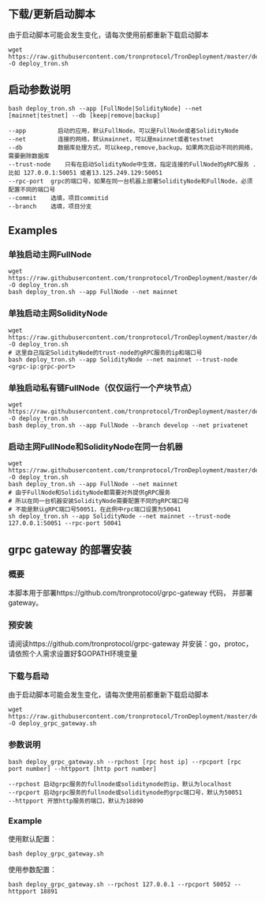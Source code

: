 ## 下载/更新启动脚本

由于启动脚本可能会发生变化，请每次使用前都重新下载启动脚本

```shell
wget https://raw.githubusercontent.com/tronprotocol/TronDeployment/master/deploy_tron.sh -O deploy_tron.sh
```

## 启动参数说明

```shell
bash deploy_tron.sh --app [FullNode|SolidityNode] --net [mainnet|testnet] --db [keep|remove|backup] 

--app	      启动的应用，默认FullNode，可以是FullNode或者SolidityNode
--net	      连接的网络，默认mainnet，可以是mainnet或者testnet
--db	      数据库处理方式，可以keep,remove,backup。如果两次启动不同的网络，需要删除数据库
--trust-node	只有在启动SolidityNode中生效，指定连接的FullNode的gRPC服务 .比如 127.0.0.1:50051 或者13.125.249.129:50051
--rpc-port	grpc的端口号，如果在同一台机器上部署SolidityNode和FullNode，必须配置不同的端口号
--commit	选填，项目commitid
--branch	选填，项目分支
```



## Examples

### 单独启动主网FullNode

```shell
wget https://raw.githubusercontent.com/tronprotocol/TronDeployment/master/deploy_tron.sh -O deploy_tron.sh
bash deploy_tron.sh --app FullNode --net mainnet
```

### 单独启动主网SolidityNode

```shell
wget https://raw.githubusercontent.com/tronprotocol/TronDeployment/master/deploy_tron.sh -O deploy_tron.sh
# 这里自己指定SolidityNode的trust-node的gRPC服务的ip和端口号
bash deploy_tron.sh --app SolidityNode --net mainnet --trust-node <grpc-ip:grpc-port>
```
### 单独启动私有链FullNode（仅仅运行一个产块节点）

```shell
wget https://raw.githubusercontent.com/tronprotocol/TronDeployment/master/deploy_tron.sh -O deploy_tron.sh
bash deploy_tron.sh --app FullNode --branch develop --net privatenet
```

### 启动主网FullNode和SolidityNode在同一台机器

```shell
wget https://raw.githubusercontent.com/tronprotocol/TronDeployment/master/deploy_tron.sh -O deploy_tron.sh
bash deploy_tron.sh --app FullNode --net mainnet
# 由于FullNode和SolidityNode都需要对外提供gRPC服务
# 所以在同一台机器安装SolidityNode需要配置不同的gRPC端口号
# 不能是默认gRPC端口号50051，在此例中rpc端口设置为50041
sh deploy_tron.sh --app SolidityNode --net mainnet --trust-node 127.0.0.1:50051 --rpc-port 50041
```



## grpc gateway 的部署安装

### 概要
本脚本用于部署https://github.com/tronprotocol/grpc-gateway 代码， 并部署gateway。
### 预安装
请阅读https://github.com/tronprotocol/grpc-gateway 并安装：go，protoc，请依照个人需求设置好$GOPATH环境变量
### 下载与启动
由于启动脚本可能会发生变化，请每次使用前都重新下载启动脚本
```shell
wget https://raw.githubusercontent.com/tronprotocol/TronDeployment/master/deploy_grpc_gateway.sh -O deploy_grpc_gateway.sh
```
### 参数说明
```shell
bash deploy_grpc_gateway.sh --rpchost [rpc host ip] --rpcport [rpc port number] --httpport [http port number] 

--rpchost 启动grpc服务的fullnode或soliditynode的ip，默认为localhost
--rpcport 启动grpc服务的fullnode或soliditynode的grpc端口号，默认为50051
--httpport 开放http服务的端口，默认为18890
```
### Example
使用默认配置：
```shell
bash deploy_grpc_gateway.sh
```
使用参数配置：
```shell
bash deploy_grpc_gateway.sh --rpchost 127.0.0.1 --rpcport 50052 --httpport 18891
```
